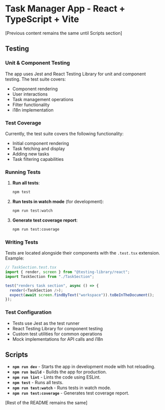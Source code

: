 # Task Manager App - React + TypeScript + Vite

[Previous content remains the same until Scripts section]

## Testing

### Unit & Component Testing

The app uses Jest and React Testing Library for unit and component testing. The test suite covers:

- Component rendering
- User interactions
- Task management operations
- Filter functionality
- i18n implementation

### Test Coverage

Currently, the test suite covers the following functionality:

- Initial component rendering
- Task fetching and display
- Adding new tasks
- Task filtering capabilities

### Running Tests

1. **Run all tests**:

   ```bash
   npm test
   ```

2. **Run tests in watch mode** (for development):

   ```bash
   npm run test:watch
   ```

3. **Generate test coverage report**:
   ```bash
   npm run test:coverage
   ```

### Writing Tests

Tests are located alongside their components with the `.test.tsx` extension. Example:

```typescript
// TaskSection.test.tsx
import { render, screen } from "@testing-library/react";
import TaskSection from "./TaskSection";

test("renders task section", async () => {
  render(<TaskSection />);
  expect(await screen.findByText("workspace")).toBeInTheDocument();
});
```

### Test Configuration

- Tests use Jest as the test runner
- React Testing Library for component testing
- Custom test utilities for common operations
- Mock implementations for API calls and i18n

## Scripts

- **`npm run dev`** - Starts the app in development mode with hot reloading.
- **`npm run build`** - Builds the app for production.
- **`npm run lint`** - Lints the code using ESLint.
- **`npm test`** - Runs all tests.
- **`npm run test:watch`** - Runs tests in watch mode.
- **`npm run test:coverage`** - Generates test coverage report.

[Rest of the README remains the same]
